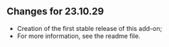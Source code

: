 ## Changes for 23.10.29

* Creation of the first stable release of this add-on;
* For more information, see the readme file.
